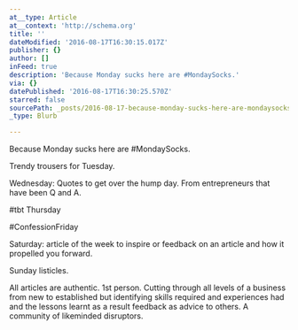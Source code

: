 ```yaml
---
at__type: Article
at__context: 'http://schema.org'
title: ''
dateModified: '2016-08-17T16:30:15.017Z'
publisher: {}
author: []
inFeed: true
description: 'Because Monday sucks here are #MondaySocks.'
via: {}
datePublished: '2016-08-17T16:30:25.570Z'
starred: false
sourcePath: _posts/2016-08-17-because-monday-sucks-here-are-mondaysocks.md
_type: Blurb

---
```

Because Monday sucks here are \#MondaySocks.

Trendy trousers for Tuesday.

Wednesday: Quotes to get over the hump day. From entrepreneurs that have been Q and A.

\#tbt Thursday

\#ConfessionFriday

Saturday: article of the week to inspire or feedback on an article and how it propelled you forward.

Sunday listicles.

All articles are authentic. 1st person. Cutting through all levels of a business from new to established but identifying skills required and experiences had and the lessons learnt as a result feedback as advice to others. A community of likeminded disruptors.
